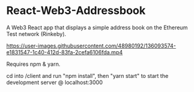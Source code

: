 # React-Web3-Addressbook

A Web3 React app that displays a simple address book on the Ethereum Test network (Rinkeby).

https://user-images.githubusercontent.com/48980192/136093574-e1831547-1c40-412d-83fa-2cefa6106fda.mp4

Requires npm & yarn.

cd into /client and run "npm install", then "yarn start" to start the development server @ localhost:3000







